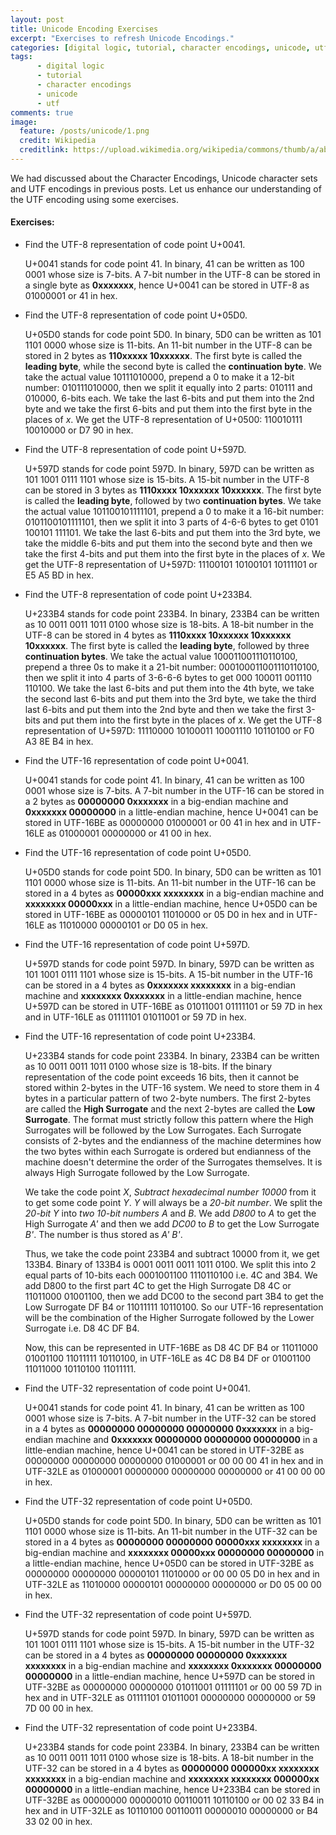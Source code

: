 ```yaml
---
layout: post
title: Unicode Encoding Exercises
excerpt: "Exercises to refresh Unicode Encodings."
categories: [digital logic, tutorial, character encodings, unicode, utf]
tags:
      - digital logic
      - tutorial
      - character encodings
      - unicode
      - utf
comments: true
image:
  feature: /posts/unicode/1.png
  credit: Wikipedia
  creditlink: https://upload.wikimedia.org/wikipedia/commons/thumb/a/ab/Unicode_logo.svg/1200px-Unicode_logo.svg.png
---
```


We had discussed about the Character Encodings, Unicode character sets and UTF encodings in previous posts. Let us enhance our understanding of the UTF encoding using some exercises.

#### Exercises:

- Find the UTF-8 representation of code point U+0041.

  U+0041 stands for code point 41. In binary, 41 can be written as 100 0001 whose size is 7-bits. A 7-bit number in the UTF-8 can be stored in a single byte as **0xxxxxxx**, hence U+0041 can be stored in UTF-8 as 01000001 or 41 in hex.

- Find the UTF-8 representation of code point U+05D0.

  U+05D0 stands for code point 5D0. In binary, 5D0 can be written as 101 1101 0000 whose size is 11-bits. An 11-bit number in the UTF-8 can be stored in 2 bytes as **110xxxxx 10xxxxxx**. The first byte is called the **leading byte**, while the second byte is called the **continuation byte**. We take the actual value 10111010000, prepend a 0 to make it a 12-bit number: 010111010000, then we split it equally into 2 parts: 010111 and 010000, 6-bits each. We take the last 6-bits and put them into the 2nd byte and we take the first 6-bits and put them into the first byte in the places of *x*. We get the UTF-8 representation of U+0500: 110010111 10010000 or D7 90 in hex.

- Find the UTF-8 representation of code point U+597D.

  U+597D stands for code point 597D. In binary, 597D can be written as 101 1001 0111 1101 whose size is 15-bits. A 15-bit number in the UTF-8 can be stored in 3 bytes as **1110xxxx 10xxxxxx 10xxxxxx**. The first byte is called the **leading byte**, followed by two **continuation bytes**. We take the actual value 101100101111101, prepend a 0 to make it a 16-bit number: 0101100101111101, then we split it into 3 parts of 4-6-6 bytes to get 0101 100101 111101. We take the last 6-bits and put them into the 3rd byte, we take the middle 6-bits and put them into the second byte and then we take the first 4-bits and put them into the first byte in the places of *x*. We get the UTF-8 representation of U+597D: 11100101 10100101 10111101 or E5 A5 BD in hex.

- Find the UTF-8 representation of code point U+233B4.

  U+233B4 stands for code point 233B4. In binary, 233B4 can be written as 10 0011 0011 1011 0100 whose size is 18-bits. A 18-bit number in the UTF-8 can be stored in 4 bytes as **1110xxxx 10xxxxxx 10xxxxxx 10xxxxxx**. The first byte is called the **leading byte**, followed by three **continuation bytes**. We take the actual value 100011001110110100, prepend a three 0s to make it a 21-bit number: 000100011001110110100, then we split it into 4 parts of 3-6-6-6 bytes to get 000 100011 001110 110100. We take the last 6-bits and put them into the 4th byte, we take the second last 6-bits and put them into the 3rd byte, we take the third last 6-bits and put them into the 2nd byte and then we take the first 3-bits and put them into the first byte in the places of *x*. We get the UTF-8 representation of U+597D: 11110000 10100011 10001110 10110100 or F0 A3 8E B4 in hex.

- Find the UTF-16 representation of code point U+0041.

  U+0041 stands for code point 41. In binary, 41 can be written as 100 0001 whose size is 7-bits. A 7-bit number in the UTF-16 can be stored in a 2 bytes as **00000000 0xxxxxxx** in a big-endian machine and **0xxxxxxx 00000000** in a little-endian machine, hence U+0041 can be stored in UTF-16BE as 00000000 01000001 or 00 41 in hex and in UTF-16LE as 01000001 00000000 or 41 00 in hex.

- Find the UTF-16 representation of code point U+05D0.

  U+05D0 stands for code point 5D0. In binary, 5D0 can be written as 101 1101 0000 whose size is 11-bits. An 11-bit number in the UTF-16 can be stored in a 4 bytes as **00000xxx xxxxxxxx** in a big-endian machine and **xxxxxxxx 00000xxx** in a little-endian machine, hence U+05D0 can be stored in UTF-16BE as 00000101 11010000 or 05 D0 in hex and in UTF-16LE as 11010000 00000101 or D0 05 in hex.

- Find the UTF-16 representation of code point U+597D.

  U+597D stands for code point 597D. In binary, 597D can be written as 101 1001 0111 1101 whose size is 15-bits. A 15-bit number in the UTF-16 can be stored in a 4 bytes as **0xxxxxxx xxxxxxxx** in a big-endian machine and **xxxxxxxx 0xxxxxxx** in a little-endian machine, hence U+597D can be stored in UTF-16BE as 01011001 01111101 or 59 7D in hex and in UTF-16LE as 01111101 01011001 or 59 7D in hex.

- Find the UTF-16 representation of code point U+233B4.

  U+233B4 stands for code point 233B4. In binary, 233B4 can be written as 10 0011 0011 1011 0100 whose size is 18-bits. If the binary representation of the code point exceeds 16 bits, then it cannot be stored within 2-bytes in the UTF-16 system. We need to store them in 4 bytes in a particular pattern of two 2-byte numbers. The first 2-bytes are called the **High Surrogate** and the next 2-bytes are called the **Low Surrogate**. The format must strictly follow this pattern where the High Surrogates will be followed by the Low Surrogates. Each Surrogate consists of 2-bytes and the endianness of the machine determines how the two bytes within each Surrogate is ordered but endianness of the machine doesn't determine the order of the Surrogates themselves. It is always High Surrogate followed by the Low Surrogate.

  We take the code point *X*, *Subtract hexadecimal number 10000* from it to get some code point *Y*. *Y* will always be a *20-bit number*. We split the *20-bit Y* into *two 10-bit numbers A* and *B*. We add *D800* to *A* to get the High Surrogate *A'* and then we add *DC00* to *B* to get the Low Surrogate *B'*. The number is thus stored as *A' B'*.

  Thus, we take the code point 233B4 and subtract 10000 from it, we get 133B4. Binary of 133B4 is 0001 0011 0011 1011 0100. We split this into 2 equal parts of 10-bits each 0001001100 1110110100 i.e. 4C and 3B4. We add D800 to the first part 4C to get the High Surrogate D8 4C or 11011000 01001100, then we add DC00 to the second part 3B4 to get the Low Surrogate DF B4 or 11011111 10110100. So our UTF-16 representation will be the combination of the Higher Surrogate followed by the Lower Surrogate i.e. D8 4C DF B4.

  Now, this can be represented in UTF-16BE as D8 4C DF B4 or 11011000 01001100 11011111 10110100, in UTF-16LE as 4C D8 B4 DF or 01001100 11011000 10110100 11011111.

- Find the UTF-32 representation of code point U+0041.

  U+0041 stands for code point 41. In binary, 41 can be written as 100 0001 whose size is 7-bits. A 7-bit number in the UTF-32 can be stored in a 4 bytes as **00000000 00000000 00000000 0xxxxxxx** in a big-endian machine and **0xxxxxxx 00000000 00000000 00000000** in a little-endian machine, hence U+0041 can be stored in UTF-32BE as 00000000 00000000 00000000 01000001 or 00 00 00 41 in hex and in UTF-32LE as 01000001 00000000 00000000 00000000 or 41 00 00 00 in hex.

- Find the UTF-32 representation of code point U+05D0.

  U+05D0 stands for code point 5D0. In binary, 5D0 can be written as 101 1101 0000 whose size is 11-bits. An 11-bit number in the UTF-32 can be stored in a 4 bytes as **00000000 00000000 00000xxx xxxxxxxx** in a big-endian machine and **xxxxxxxx 00000xxx 00000000 00000000** in a little-endian machine, hence U+05D0 can be stored in UTF-32BE as 00000000 00000000 00000101 11010000 or 00 00 05 D0 in hex and in UTF-32LE as 11010000 00000101 00000000 00000000 or D0 05 00 00 in hex.

- Find the UTF-32 representation of code point U+597D.

  U+597D stands for code point 597D. In binary, 597D can be written as 101 1001 0111 1101 whose size is 15-bits. A 15-bit number in the UTF-32 can be stored in a 4 bytes as **00000000 00000000 0xxxxxxx xxxxxxxx** in a big-endian machine and **xxxxxxxx 0xxxxxxx 00000000 00000000** in a little-endian machine, hence U+597D can be stored in UTF-32BE as 00000000 00000000 01011001 01111101 or 00 00 59 7D in hex and in UTF-32LE as 01111101 01011001 00000000 00000000 or 59 7D 00 00 in hex.

- Find the UTF-32 representation of code point U+233B4.

  U+233B4 stands for code point 233B4. In binary, 233B4 can be written as 10 0011 0011 1011 0100 whose size is 18-bits. A 18-bit number in the UTF-32 can be stored in a 4 bytes as **00000000 000000xx xxxxxxxx xxxxxxxx** in a big-endian machine and **xxxxxxxx xxxxxxxx 000000xx 00000000** in a little-endian machine, hence U+233B4 can be stored in UTF-32BE as 00000000 00000010 00110011 10110100 or 00 02 33 B4 in hex and in UTF-32LE as 10110100 00110011 00000010 00000000 or B4 33 02 00 in hex.
